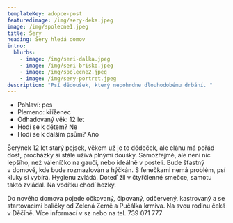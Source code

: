 ```yaml
---
templateKey: adopce-post
featuredimage: /img/sery-deka.jpeg
image: /img/spolecne1.jpeg
title: Šery
heading: Šery hledá domov
intro:
  blurbs:
    - image: /img/seri-dalka.jpeg
    - image: /img/seri-brisko.jpeg
    - image: /img/spolecne2.jpeg
    - image: /img/sery-portret.jpeg
description: "Psí dědoušek, který nepohrdne dlouhodobému drbání. "
---
```

* Pohlaví: pes
* Plemeno: kříženec
* Odhadovaný věk: 12 let
* Hodí se k dětem? Ne
* Hodí se k dalším psům? Ano

Šerýnek 12 let starý pejsek, věkem už je to dědeček, ale elánu má pořád dost, procházky si stále užívá plnými doušky. Samozřejmě, ale není nic lepšího, než váleníčko na gauči, nebo ideálně v posteli. Bude šťastný v domově, kde bude rozmazlován a hýčkán. S fenečkami nemá problém, psí kluky si vybírá. Hygienu zvládá. Doteď žil v čtyřčlenné smečce, samotu takto zvládal. Na vodítku chodí hezky.

Do nového domova pojede očkovaný, čipovaný, odčervený, kastrovaný a se startovacími balíčky od Zelená Země a Pučálka krmiva. Na svou rodinu čeká v Děčíně. Více informací v sz nebo na tel. 739 071 777